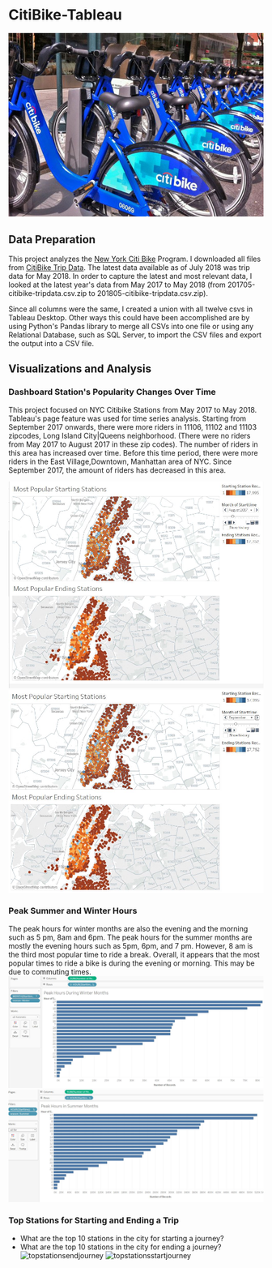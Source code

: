 # CitiBike-Tableau

![Citi-Bikes](Images/citi-bike-station-bikes.jpg)

## Data Preparation
This project analyzes the [New York Citi Bike](https://en.wikipedia.org/wiki/Citi_Bike) Program. I downloaded all files from [CitiBike Trip Data](https://s3.amazonaws.com/tripdata/index.html). The latest data available as of July 2018 was trip data for May 2018. In order to capture the latest and most relevant data, I looked at the latest year's data from May 2017 to May 2018 (from 201705-citibike-tripdata.csv.zip to 201805-citibike-tripdata.csv.zip). 

Since all columns were the same, I created a union with all twelve csvs in Tableau Desktop. Other ways this could have been accomplished are by using Python's Pandas library to merge all CSVs into one file or using any Relational Database, such as SQL Server, to import the CSV files and export the output into a CSV file. 

## Visualizations and Analysis 

### Dashboard Station's Popularity Changes Over Time
This project focused on NYC Citibike Stations from May 2017 to May 2018. Tableau's page feature was used for time series analysis. Starting from September 2017 onwards, there were more riders in 11106, 11102 and 11103 zipcodes, Long Island City|Queens neighborhood. (There were no riders from May 2017 to August 2017 in these zip codes). The number of riders in this area has increased over time. 
Before this time period, there were more riders in the East Village,Downtown, Manhattan area of NYC. Since September 2017, the amount of riders has decreased in this area. 

![aug2018popularstations](Images/aug2018popularstations.JPG)
![sept2018popularstations](Images/sept2018popularstations.JPG)

### Peak Summer and Winter Hours
The peak hours for winter months are also the evening and the morning such as 5 pm, 8am and 6pm. 
The peak hours for the summer months are mostly the evening hours such as 5pm, 6pm, and 7 pm. However, 8 am is the third most popular time to ride a break. 
Overall, it appears that the most popular times to ride a bike is during the evening or morning. This may be due to commuting times. 
![peakwinterhours](Images/peakwinterhours.JPG)
![peaksummerhours](Images/peaksummerhours.JPG)

### Top Stations for Starting and Ending a Trip

* What are the top 10 stations in the city for starting a journey? 
* What are the top 10 stations in the city for ending a journey? 
![topstationsendjourney](Images/topstationsendjourney.JPG)
![topstationsstartjourney](tenstationsstarting.JPG)